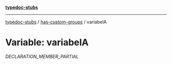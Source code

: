 [**typedoc-stubs**](../../index.md)

***

[typedoc-stubs](../../modules.md) / [has-custom-groups](../index.md) / variabelA

# Variable: variabelA

_DECLARATION_MEMBER_PARTIAL_
